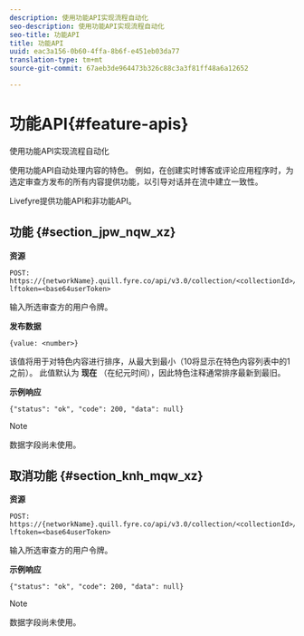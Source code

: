 ```yaml
---
description: 使用功能API实现流程自动化
seo-description: 使用功能API实现流程自动化
seo-title: 功能API
title: 功能API
uuid: eac3a156-0b60-4ffa-8b6f-e451eb03da77
translation-type: tm+mt
source-git-commit: 67aeb3de964473b326c88c3a3f81ff48a6a12652

---
```



# 功能API{#feature-apis}

使用功能API实现流程自动化

使用功能API自动处理内容的特色。 例如，在创建实时博客或评论应用程序时，为选定审查方发布的所有内容提供功能，以引导对话并在流中建立一致性。

Livefyre提供功能API和非功能API。

## 功能 {#section_jpw_nqw_xz}

**资源**

```
POST: https://{networkName}.quill.fyre.co/api/v3.0/collection/<collectionId>/feature/<commentId>/?lftoken=<base64userToken>
```

输&#x200B;入所选审查方的用户令牌。

**发布数据**

```
{value: <number>} 
```

该值将用于对特色内容进行排序，从最大到最小（10将显示在特色内容列表中的1之前）。 此值默认为 **现在** （在纪元时间），因此特色注释通常排序最新到最旧。

**示例响应**

```
{"status": "ok", "code": 200, "data": null} 
```

>[!NOTE]
>
>数据字段尚未使用。

## 取消功能 {#section_knh_mqw_xz}

**资源**

```
POST: https://{networkName}.quill.fyre.co/api/v3.0/collection/<collectionId>/unfeature/<commentId>/?lftoken=<base64userToken>
```

输入所选审查方的用户令牌。

**示例响应**

```
{"status": "ok", "code": 200, "data": null} 
```

>[!NOTE]
>
>数据字段尚未使用。

